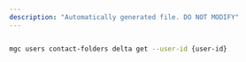 ```yaml
---
description: "Automatically generated file. DO NOT MODIFY"
---
```


```bash

mgc users contact-folders delta get --user-id {user-id}

```